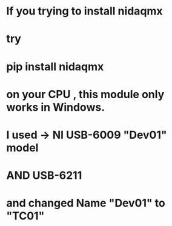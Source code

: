 # If you trying to install nidaqmx
# try
# pip install nidaqmx 
# on your CPU , this module only works in Windows.
# I used -> NI USB-6009 "Dev01" model
# AND USB-6211
# and changed Name "Dev01" to "TC01"


